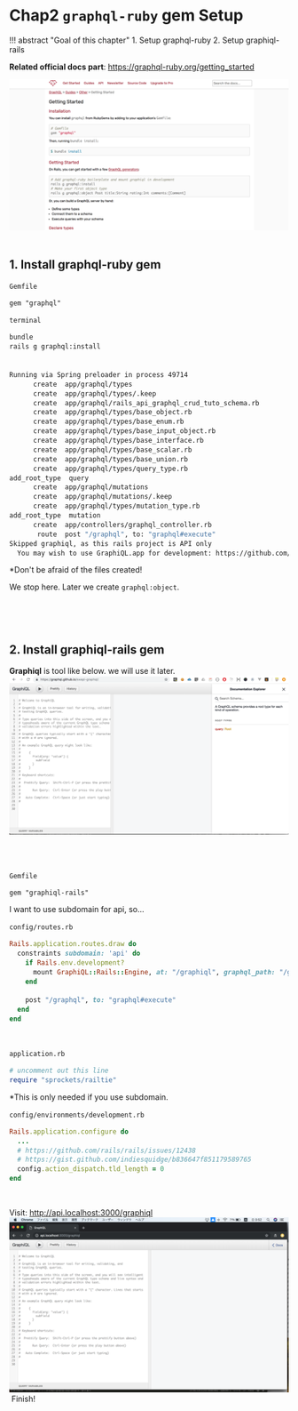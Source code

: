 # Chap2 `graphql-ruby` gem Setup

!!! abstract "Goal of this chapter"
    1. Setup graphql-ruby
    2. Setup graphiql-rails


**Related official docs part**: https://graphql-ruby.org/getting_started​

​![01](./img/01-graphql-ruby-setup/01.png)
​
## 1. Install graphql-ruby gem
`Gemfile`
```
gem "graphql"
```

`terminal`
```bash
bundle
rails g graphql:install
​
​
Running via Spring preloader in process 49714
      create  app/graphql/types
      create  app/graphql/types/.keep
      create  app/graphql/rails_api_graphql_crud_tuto_schema.rb
      create  app/graphql/types/base_object.rb
      create  app/graphql/types/base_enum.rb
      create  app/graphql/types/base_input_object.rb
      create  app/graphql/types/base_interface.rb
      create  app/graphql/types/base_scalar.rb
      create  app/graphql/types/base_union.rb
      create  app/graphql/types/query_type.rb
add_root_type  query
      create  app/graphql/mutations
      create  app/graphql/mutations/.keep
      create  app/graphql/types/mutation_type.rb
add_root_type  mutation
      create  app/controllers/graphql_controller.rb
       route  post "/graphql", to: "graphql#execute"
Skipped graphiql, as this rails project is API only
  You may wish to use GraphiQL.app for development: https://github.com/skevy/graphiql-app
```

*Don't be afraid of the files created!

We stop here. Later we create `graphql:object`.

​

​

## 2. Install graphiql-rails gem
**Graphiql** is tool like below. we will use it later.
​![02](./img/01-graphql-ruby-setup/02.png)
​

​

`Gemfile`
```
gem "graphiql-rails"
```


I want to use subdomain for api, so...

`config/routes.rb`
```ruby
Rails.application.routes.draw do
  constraints subdomain: 'api' do
    if Rails.env.development?
      mount GraphiQL::Rails::Engine, at: "/graphiql", graphql_path: "/graphql"
    end
​
    post "/graphql", to: "graphql#execute"
  end
end
```
​

`application.rb`
```ruby
# uncomment out this line
require "sprockets/railtie"
```

*This is only needed if you use subdomain.

`config/environments/development.rb`
```ruby
Rails.application.configure do
  ...
  # https://github.com/rails/rails/issues/12438
  # https://gist.github.com/indiesquidge/b836647f851179589765
  config.action_dispatch.tld_length = 0
end
```
​

Visit: http://api.localhost:3000/graphiql​
​
​![03](./img/01-graphql-ruby-setup/03.png)
​
Finish!

